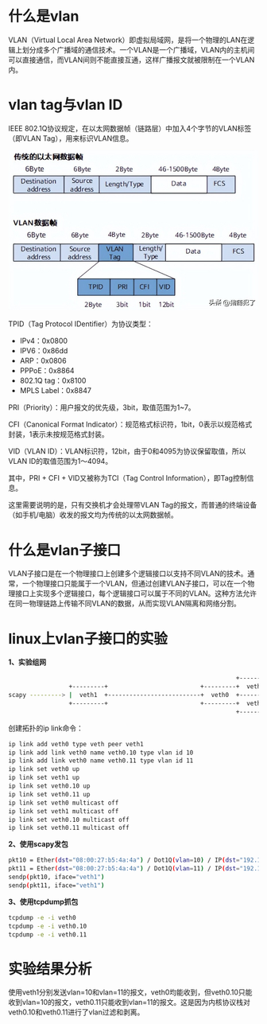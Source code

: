 # 什么是vlan

VLAN（Virtual Local Area Network）即虚拟局域网，是将一个物理的LAN在逻辑上划分成多个广播域的通信技术。一个VLAN是一个广播域，VLAN内的主机间可以直接通信，而VLAN间则不能直接互通，这样广播报文就被限制在一个VLAN内。

# vlan tag与vlan ID

IEEE 802.1Q协议规定，在以太网数据帧（链路层）中加入4个字节的VLAN标签（即VLAN Tag），用来标识VLAN信息。

![](assets/20250320_021555_image.png)

TPID（Tag Protocol IDentifier）为协议类型：

* IPv4：0x0800
* IPV6：0x86dd
* ARP：0x0806
* PPPoE：0x8864
* 802.1Q tag：0x8100
* MPLS Label：0x8847

PRI（Priority）：用户报文的优先级，3bit，取值范围为1~7。

CFI（Canonical Format Indicator）：规范格式标识符，1bit，0表示以规范格式封装，1表示未按规范格式封装。

VID（VLAN ID）：VLAN标识符，12bit，由于0和4095为协议保留取值，所以VLAN ID的取值范围为1～4094。

其中，PRI + CFI + VID又被称为TCI（Tag Control Information），即Tag控制信息。

这里需要说明的是，只有交换机才会处理带VLAN Tag的报文，而普通的终端设备（如手机/电脑）收发的报文均为传统的以太网数据帧。

# 什么是vlan子接口

VLAN子接口是在一个物理接口上创建多个逻辑接口以支持不同VLAN的技术。通常，一个物理接口只能属于一个VLAN，但通过创建VLAN子接口，可以在一个物理接口上实现多个逻辑接口，每个逻辑接口可以属于不同的VLAN。这种方法允许在同一物理链路上传输不同VLAN的数据，从而实现VLAN隔离和网络分割。

# linux上vlan子接口的实验

**1、实验组网**

```bash
                                                                +------------+
                 +---------+                          +---------+  veth0.10  | ----------------> tcpdump
scapy ---------> |  veth1  +--------------------------+  veth0  +------------+
                 +---------+                          +---------+  veth0.11  | ----------------> tcpdump
                                                                +------------+
```

创建拓扑的ip link命令：

```bash
ip link add veth0 type veth peer veth1
ip link add link veth0 name veth0.10 type vlan id 10
ip link add link veth0 name veth0.11 type vlan id 11
ip link set veth0 up
ip link set veth1 up
ip link set veth0.10 up
ip link set veth0.11 up
ip link set veth0 multicast off
ip link set veth1 multicast off
ip link set veth0.10 multicast off
ip link set veth0.11 multicast off
```

**2、使用scapy发包**

```bash
pkt10 = Ether(dst="08:00:27:b5:4a:4a") / Dot1Q(vlan=10) / IP(dst="192.168.1.1") / UDP(dport=1234) / str("xxxxxxxxxx")
pkt11 = Ether(dst="08:00:27:b5:4a:4a") / Dot1Q(vlan=11) / IP(dst="192.168.1.1") / UDP(dport=1234) / str("xxxxxxxxxx")
sendp(pkt10, iface="veth1")
sendp(pkt11, iface="veth1")
```

**3、使用tcpdump抓包**

```bash
tcpdump -e -i veth0
tcpdump -e -i veth0.10
tcpdump -e -i veth0.11
```

# 实验结果分析

使用veth1分别发送vlan=10和vlan=11的报文，veth0均能收到，但veth0.10只能收到vlan=10的报文，veth0.11只能收到vlan=11的报文。这是因为内核协议栈对veth0.10和veth0.11进行了vlan过滤和剥离。
